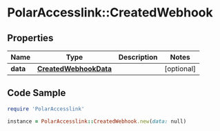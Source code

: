 # PolarAccesslink::CreatedWebhook

## Properties

Name | Type | Description | Notes
------------ | ------------- | ------------- | -------------
**data** | [**CreatedWebhookData**](CreatedWebhookData.md) |  | [optional]

## Code Sample

```ruby
require 'PolarAccesslink'

instance = PolarAccesslink::CreatedWebhook.new(data: null)
```


